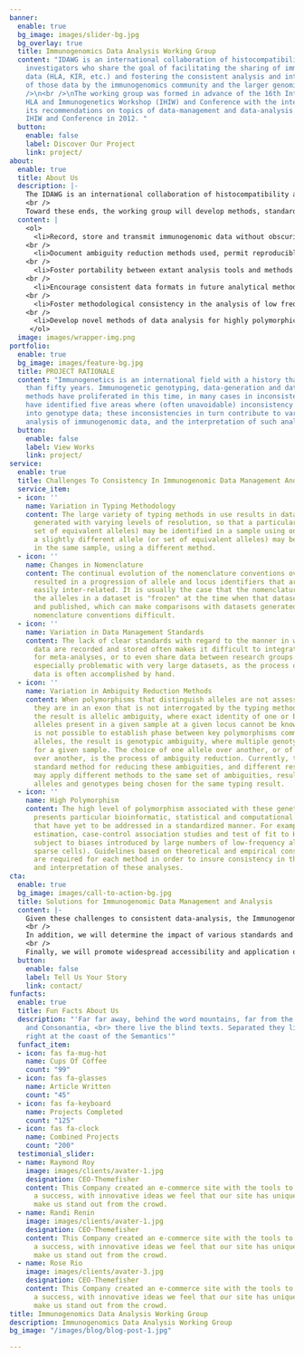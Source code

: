 ```yaml
---
banner:
  enable: true
  bg_image: images/slider-bg.jpg
  bg_overlay: true
  title: Immunogenomics Data Analysis Working Group
  content: "IDAWG is an international collaboration of histocompatibility and immunogenetics
    investigators who share the goal of facilitating the sharing of immunogenomic
    data (HLA, KIR, etc.) and fostering the consistent analysis and interpretation
    of those data by the immunogenomics community and the larger genomics communities.\n<br
    />\n<br />\nThe working group was formed in advance of the 16th International
    HLA and Immunogenetics Workshop (IHIW) and Conference with the intent to present
    its recommendations on topics of data-management and data-analysis at the 16th
    IHIW and Conference in 2012. "
  button:
    enable: false
    label: Discover Our Project
    link: project/
about:
  enable: true
  title: About Us
  description: |-
    The IDAWG is an international collaboration of histocompatibility and immunogenetics investigators who share the goal of making immunogenomic data (HLA, KIR, etc.) more useful across studies and between different groups.
    <br />
    Toward these ends, the working group will develop methods, standards, tools and recommendations intended to:
  content: |
    <ol>
      <li>Record, store and transmit immunogenomic data without obscuring the limitations of the typing method used, allow easy identification of allelic equivalency under successive nomenclatures, make data both human-readable (e.g., flat-text file) and machine-readable (e.g., XML file), conform to extant nomenclature rules, all without the use of proprietary platforms.</li>
    <br />
      <li>Document ambiguity reduction methods used, permit reproducible ambiguity reduction, and permit equivalency under different methods of ambiguity reduction.</li>
    <br />
      <li>Foster portability between extant analysis tools and methods to permit maximum access to investigators (e.g., web-based tools).</li>
    <br />
      <li>Encourage consistent data formats in future analytical methods, promoting widespread accessibility and application.</li>
    <br />
      <li>Foster methodological consistency in the analysis of low frequency alleles and heterogeneous data, the estimation of haplotypes, Hardy-Weinberg testing of highly polymorphic data, the application of measures of and adjustment for linkage disequilibrium, tests for selection and measures of population differentiation, the calculation of odds ratios, relative risks, etc., corrections for multiple testing, mitigation of false positive readings.</li>
    <br />
      <li>Develop novel methods of data analysis for highly polymorphic loci in disease association and population studies (e.g., peptide and nucleotide-level analyses, multidimensional scaling analyses, and neural network analyses). </li>
     </ol>
  image: images/wrapper-img.png
portfolio:
  enable: true
  bg_image: images/feature-bg.jpg
  title: PROJECT RATIONALE
  content: "Immunogenetics is an international field with a history that spans more
    than fifty years. Immunogenetic genotyping, data-generation and data-analysis
    methods have proliferated in this time, in many cases in inconsistent ways. We
    have identified five areas where (often unavoidable) inconsistency can be introduced
    into genotype data; these inconsistencies in turn contribute to variation in the
    analysis of immunogenomic data, and the interpretation of such analyses.\n\n"
  button:
    enable: false
    label: View Works
    link: project/
service:
  enable: true
  title: Challenges To Consistency In Immunogenomic Data Management And Analysis
  service_item:
  - icon: ''
    name: Variation in Typing Methodology
    content: The large variety of typing methods in use results in datasets being
      generated with varying levels of resolution, so that a particular allele (or
      set of equivalent alleles) may be identified in a sample using one method, while
      a slightly different allele (or set of equivalent alleles) may be identified
      in the same sample, using a different method.
  - icon: ''
    name: Changes in Nomenclature
    content: The continual evolution of the nomenclature conventions over time has
      resulted in a progression of allele and locus identifiers that are not always
      easily inter-related. It is usually the case that the nomenclature used to identify
      the alleles in a dataset is "frozen" at the time when that dataset is generated
      and published, which can make comparisons with datasets generated under successive
      nomenclature conventions difficult.
  - icon: ''
    name: Variation in Data Management Standards
    content: The lack of clear standards with regard to the manner in which immunogenetic
      data are recorded and stored often makes it difficult to integrate datasets
      for meta-analyses, or to even share data between research groups. This becomes
      especially problematic with very large datasets, as the process of reformatting
      data is often accomplished by hand.
  - icon: ''
    name: Variation in Ambiguity Reduction Methods
    content: When polymorphisms that distinguish alleles are not assessed (e.g., because
      they are in an exon that is not interrogated by the typing method employed),
      the result is allelic ambiguity, where exact identity of one or both of the
      alleles present in a given sample at a given locus cannot be known. When it
      is not possible to establish phase between key polymorphisms common to many
      alleles, the result is genotypic ambiguity, where multiple genotypes are possible
      for a given sample. The choice of one allele over another, or of one genotype
      over another, is the process of ambiguity reduction. Currently, there is no
      standard method for reducing these ambiguities, and different research groups
      may apply different methods to the same set of ambiguities, resulting in different
      alleles and genotypes being chosen for the same typing result.
  - icon: ''
    name: High Polymorphism
    content: The high level of polymorphism associated with these genetic systems
      presents particular bioinformatic, statistical and computational challenges
      that have yet to be addressed in a standardized manner. For example, haplotype
      estimation, case-control association studies and test of fit to HWE are all
      subject to biases introduced by large numbers of low-frequency alleles (aka,
      sparse cells). Guidelines based on theoretical and empirical considerations
      are required for each method in order to insure consistency in the application
      and interpretation of these analyses.
cta:
  enable: true
  bg_image: images/call-to-action-bg.jpg
  title: Solutions for Immunogenomic Data Management and Analysis
  content: |-
    Given these challenges to consistent data-analysis, the Immunogenomics Data-Analysis Working Group proposes to develop data equivalency standards intended to foster consistency in the use of extant and future analytical methods, and to develop novel statistical and computational methodologies for the analysis of highly polymorphic loci.
    <br />
    In addition, we will determine the impact of various standards and methods for data mangement on downstream data-analyses, comparing them to extant immunogenetic data analysis systems, and producing recommendations for consistency in the analysis of highly polymorphic datasets.
    <br />
    Finally, we will promote widespread accessibility and application of these novel data equivalency and analytical tools by making them available to the community using web-based and multi-platform approaches.
  button:
    enable: false
    label: Tell Us Your Story
    link: contact/
funfacts:
  enable: true
  title: Fun Facts About Us
  description: "'Far far away, behind the word mountains, far from the countries Vokalia
    and Consonantia, <br> there live the blind texts. Separated they live in Bookmarksgrove
    right at the coast of the Semantics'"
  funfact_item:
  - icon: fas fa-mug-hot
    name: Cups Of Coffee
    count: "99"
  - icon: fas fa-glasses
    name: Article Written
    count: "45"
  - icon: fas fa-keyboard
    name: Projects Completed
    count: "125"
  - icon: fas fa-clock
    name: Combined Projects
    count: "200"
  testimonial_slider:
  - name: Raymond Roy
    image: images/clients/avater-1.jpg
    designation: CEO-Themefisher
    content: This Company created an e-commerce site with the tools to make our business
      a success, with innovative ideas we feel that our site has unique elements that
      make us stand out from the crowd.
  - name: Randi Renin
    image: images/clients/avater-1.jpg
    designation: CEO-Themefisher
    content: This Company created an e-commerce site with the tools to make our business
      a success, with innovative ideas we feel that our site has unique elements that
      make us stand out from the crowd.
  - name: Rose Rio
    image: images/clients/avater-3.jpg
    designation: CEO-Themefisher
    content: This Company created an e-commerce site with the tools to make our business
      a success, with innovative ideas we feel that our site has unique elements that
      make us stand out from the crowd.
title: Immunogenomics Data Analysis Working Group
description: Immunogenomics Data Analysis Working Group
bg_image: "/images/blog/blog-post-1.jpg"

---
```

